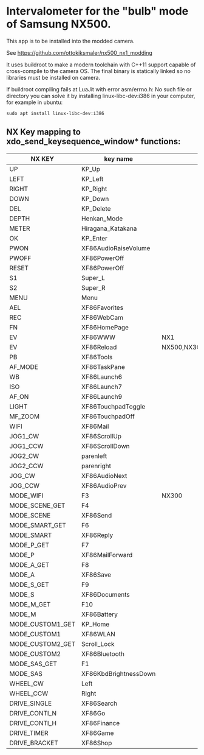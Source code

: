 # Intervalometer for the "bulb" mode of Samsung NX500.

This app is to be installed into the modded camera.

See https://github.com/ottokiksmaler/nx500_nx1_modding

It uses buildroot to make a modern toolchain with C++11 support capable of
cross-compile to the camera OS. The final binary is statically linked so no
libraries must be installed on camera.

If buildroot compiling fails at LuaJit with error asm/errno.h: No such file or directory
you can solve it by installing linux-libc-dev:i386 in your computer, for example
in ubuntu:

```
sudo apt install linux-libc-dev:i386
```

## NX Key mapping to xdo_send_keysequence_window* functions:

|NX KEY|key name||
|---|---|---|
|UP|KP_Up||
|LEFT|KP_Left||
|RIGHT|KP_Right||
|DOWN|KP_Down||
|DEL|KP_Delete||
|DEPTH|Henkan_Mode||
|METER|Hiragana_Katakana||
|OK|KP_Enter||
|PWON|XF86AudioRaiseVolume||
|PWOFF|XF86PowerOff||
|RESET|XF86PowerOff||
|S1|Super_L||
|S2|Super_R||
|MENU|Menu||
|AEL|XF86Favorites||
|REC|XF86WebCam||
|FN|XF86HomePage||
|EV|XF86WWW|NX1|
|EV|XF86Reload|NX500,NX300|
|PB|XF86Tools||
|AF_MODE|XF86TaskPane||
|WB|XF86Launch6||
|ISO|XF86Launch7||
|AF_ON|XF86Launch9||
|LIGHT|XF86TouchpadToggle||
|MF_ZOOM|XF86TouchpadOff||
|WIFI|XF86Mail||
|JOG1_CW|XF86ScrollUp||
|JOG1_CCW|XF86ScrollDown||
|JOG2_CW|parenleft||
|JOG2_CCW|parenright||
|JOG_CW|XF86AudioNext||
|JOG_CCW|XF86AudioPrev||
|MODE_WIFI|F3|NX300|
|MODE_SCENE_GET|F4||
|MODE_SCENE|XF86Send||
|MODE_SMART_GET|F6||
|MODE_SMART|XF86Reply||
|MODE_P_GET|F7||
|MODE_P|XF86MailForward||
|MODE_A_GET|F8||
|MODE_A|XF86Save||
|MODE_S_GET|F9||
|MODE_S|XF86Documents||
|MODE_M_GET|F10||
|MODE_M|XF86Battery||
|MODE_CUSTOM1_GET|KP_Home||
|MODE_CUSTOM1|XF86WLAN||
|MODE_CUSTOM2_GET|Scroll_Lock||
|MODE_CUSTOM2|XF86Bluetooth||
|MODE_SAS_GET|F1||
|MODE_SAS|XF86KbdBrightnessDown||
|WHEEL_CW|Left||
|WHEEL_CCW|Right||
|DRIVE_SINGLE|XF86Search||
|DRIVE_CONTI_N|XF86Go||
|DRIVE_CONTI_H|XF86Finance||
|DRIVE_TIMER|XF86Game||
|DRIVE_BRACKET|XF86Shop||
